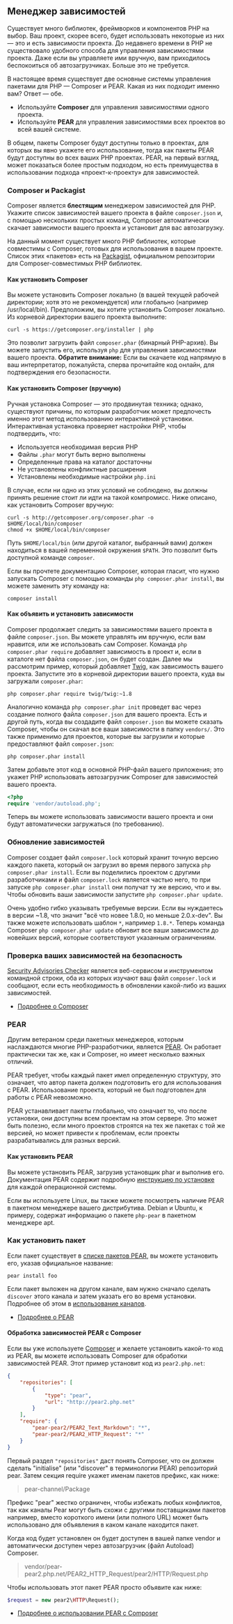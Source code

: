 ## Менеджер зависимостей

Существует много библиотек, фреймворков и компонентов PHP на выбор. Ваш проект, скорее всего, будет использовать некоторые из них &mdash; это и есть зависимости проекта. До недавнего времени в PHP не существовало удобного способа для управления зависимостями проекта. Даже если вы управляете ими вручную, вам приходилось беспокоиться об автозагрузчиках. Больше это не требуется.

В настоящее время существует две основные системы управления пакетами для PHP &mdash; Composer и PEAR. Какая из них подходит именно вам? Ответ &mdash; обе.

 * Используйте **Composer** для управления зависимостями одного проекта.
 * Используйте **PEAR** для управления зависимостями всех проектов во всей вашей системе.

В общем, пакеты Composer будут доступны только в проектах, для которых вы явно укажете его использование, тогда как пакеты PEAR будут доступны во всех ваших PHP проектах. PEAR, на первый взгляд, может показаться более простым подходом, но есть преимущества в использовании подхода «проект-к-проекту» для зависимостей.

### Composer и Packagist

Composer является **блестящим** менеджером зависимостей для PHP. Укажите список зависимостей вашего проекта в файле `composer.json` и, с помощью нескольких простых команд, Composer автоматически скачает зависимости вашего проекта и установит для вас автозагрузку.

На данный момент существует много PHP библиотек, которые совместимы с Composer, готовых для использования в вашем проекте. Список этих «пакетов» есть на [Packagist][1], официальном репозитории для Composer-совместимых PHP библиотек.

#### Как установить Composer

Вы можете установить Composer локально (в вашей текущей рабочей директории; хотя это не рекомендуется) или глобально (например /usr/local/bin). Предположим, вы хотите установить Composer локально. Из корневой директории вашего проекта выполните:

    curl -s https://getcomposer.org/installer | php

Это позволит загрузить файл `composer.phar` (бинарный PHP-архив). Вы можете запустить его, используя `php` для управления зависимостями вашего проекта. <strong>Обратите внимание:</strong> Если вы скачаете код напрямую в ваш интерпретатор, пожалуйста, сперва прочитайте код онлайн, для подтверждения его безопасности.

#### Как установить Composer (вручную)

Ручная установка Composer &mdash; это продвинутая техника; однако, существуют причины, по которым разработчик может предпочесть именно этот метод использованию интерактивной установки. Интерактивная установка проверяет настройки PHP, чтобы подтвердить, что:

- Используется необходимая версия PHP
- Файлы `.phar` могут быть верно выполнены
- Определенные права на каталог достаточны
- Не установлены конфликтные расширения
- Установлены необходимые настройки `php.ini`

В случае, если ни одно из этих условий не соблюдено, вы должны принять решение стоит ли идти на такой компромисс. Ниже описано, как установить Composer вручную:

    curl -s http://getcomposer.org/composer.phar -o $HOME/local/bin/composer
    chmod +x $HOME/local/bin/composer

Путь `$HOME/local/bin` (или другой каталог, выбранный вами) должен находиться в вашей переменной окружения `$PATH`. Это позволит быть доступной команде `composer`.

Если вы прочтете документацию Composer, которая гласит, что нужно запускать Composer с помощью команды `php composer.phar install`, вы можете заменить эту команду на:

    composer install

#### Как объявить и установить зависимости

Composer продолжает следить за зависимостями вашего проекта в файле `composer.json`. Вы можете управлять им вручную, если вам нравится, или же использовать сам Composer. Команда `php composer.phar require` добавляет зависимость в проект и, если в каталоге нет файла `composer.json`, он будет создан. Далее мы рассмотрим пример, который добавляет [Twig][2], как зависимость вашего проекта. Запустите это в корневой директории вашего проекта, куда вы загружали `composer.phar`:

	php composer.phar require twig/twig:~1.8

Аналогично команда `php composer.phar init`	проведет вас через создание полного файла `composer.json` для вашего проекта. Есть и другой путь, когда вы создадите файл `composer.json` вы можете сказать Composer, чтобы он скачал все ваши зависимости в папку `vendors/`. Это также применимо для проектов, которые вы загрузили и которые предоставляют файл `composer.json`:

    php composer.phar install

Затем добавьте этот код в основной PHP-файл вашего приложения; это укажет PHP использовать автозагрузчик Composer для зависимостей вашего проекта.

```php
<?php
require 'vendor/autoload.php';
```

Теперь вы можете использовать зависимости вашего проекта и они будут автоматически загружаться (по требованию).

### Обновление зависимостей

Composer создает файл `composer.lock` который хранит точную версию каждого пакета, который он загрузил во время первого запуска `php composer.phar install`. Если вы поделились проектом с другими разработчиками и файл `composer.lock` является частью него, то при запуске `php composer.phar install` они получат ту же версию, что и вы. Чтобы обновить ваши зависимости запустите `php composer.phar update`.

Очень удобно гибко указывать требуемые версии. Если вы нуждаетесь в версии ~1.8, что значит "всё что новее 1.8.0, но меньше 2.0.x-dev". Вы также можете использовать шаблон `*`, например `1.8.*`. Теперь команда Composer `php composer.phar update` обновит все ваши зависимости до новейших версий, которые соответствуют указанным ограничениям.

### Проверка ваших зависимостей на безопасность

[Security Advisories Checker][3] является веб-сервисом и инструментом командной строки, оба из которых изучают ваш файл `composer.lock` и сообщают, если есть необходимость в обновлении какой-либо из ваших зависимостей.

* [Подробнее о Composer][4]

[1]: http://packagist.org/
[2]: http://twig.sensiolabs.org
[3]: https://security.sensiolabs.org/
[4]: http://getcomposer.org/doc/00-intro.md

### PEAR

Другим ветераном среди пакетных менеджеров, которым наслаждаются многие PHP-разработчики, является [PEAR][1]. Он работает практически так же, как и Composer, но имеет несколько важных отличий.

PEAR требует, чтобы каждый пакет имел определенную структуру, это означает, что автор пакета должен подготовить его для использования с PEAR. Использование проекта, который не был подготовлен для работы с PEAR невозможно.

PEAR устанавливает пакеты глобально, что означает то, что после установки, они доступны всем проектам на этом сервере. Это может быть полезно, если много проектов строятся на тех же пакетах с той же версией, но может привести к проблемам, если проекты разрабатывались для разных версий.

#### Как установить PEAR

Вы можете установить PEAR, загрузив установщик phar и выполнив его. Документация PEAR содержит подробную
[инструкцию по установке][2] для каждой операционной системы.

Если вы используете Linux, вы также можете посмотреть наличие PEAR в пакетном менеджере вашего дистрибутива. Debian и Ubuntu, к примеру, содержат информацию о пакете ``php-pear`` в пакетном менеджере apt.

### Как установить пакет

Если пакет существует в [списке пакетов PEAR][3], вы можете установить его, указав официальное название:

    pear install foo

Если пакет выложен на другом канале, вам нужно сначало сделать `discover` этого канала и затем указать его во время установки. Подробнее об этом в [использование каналов][4].

* [Подробнее о PEAR][1]

#### Обработка зависимостей PEAR с Composer

Если вы уже используете [Composer][5] и желаете установить какой-то код из PEAR, вы можете использовать Composer для обработки зависимостей PEAR. Этот пример установит код из `pear2.php.net`:

```json
{
    "repositories": [
        {
            "type": "pear",
            "url": "http://pear2.php.net"
        }
    ],
    "require": {
        "pear-pear2/PEAR2_Text_Markdown": "*",
        "pear-pear2/PEAR2_HTTP_Request": "*"
    }
}
```

Первый раздел `"repositories"` даст понять Composer, что он должен сделать "initialise" (или "discover" в терминологии PEAR) репозиторий pear. Затем секция require укажет именам пакетов префикс, как ниже:

> pear-channel/Package

Префикс "pear" жестко ограничен, чтобы избежать любых конфликтов, так как каналы Pear могут быть схожи с другими поставщиками пакетов например, вместо короткого имени (или полного URL) может быть использовано для объявления в каком канале находится пакет.

Когда код будет установлен он будет доступен в вашей папке vendor и автоматически доступен через автозагрузчик (файл Autoload) Composer.

> vendor/pear-pear2.php.net/PEAR2_HTTP_Request/pear2/HTTP/Request.php

Чтобы использовать этот пакет PEAR просто объявите как ниже:

```php
$request = new pear2\HTTP\Request();
```

* [Подробнее о использовании PEAR с Composer][6]

[1]: http://pear.php.net/
[2]: http://pear.php.net/manual/ru/installation.getting.php
[3]: http://pear.php.net/packages.php
[4]: http://pear.php.net/manual/ru/guide.users.commandline.channels.php
[5]: /#composer_и_packagist
[6]: http://getcomposer.org/doc/05-repositories.md#pear